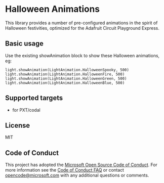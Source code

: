 # Halloween Animations

This library provides a number of pre-configured animations in the spirit of Halloween festivities, optimized for the Adafruit Circuit Playground Express.

## Basic usage

Use the existing showAnimation block to show these Halloween animations, eg: 

```
light.showAnimation(LightAnimation.HalloweenSpooky, 500)
light.showAnimation(LightAnimation.HalloweenFire, 500)
light.showAnimation(LightAnimation.HalloweenGreen, 500)
light.showAnimation(LightAnimation.HalloweenBlue, 500)
```

## Supported targets

* for PXT/codal

## License

MIT

## Code of Conduct

This project has adopted the [Microsoft Open Source Code of Conduct](https://opensource.microsoft.com/codeofconduct/). For more information see the [Code of Conduct FAQ](https://opensource.microsoft.com/codeofconduct/faq/) or contact [opencode@microsoft.com](mailto:opencode@microsoft.com) with any additional questions or comments.